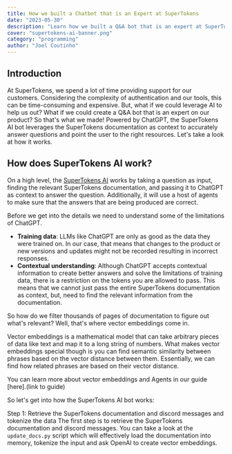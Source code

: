 ```yaml
---
title: How we built a Chatbot that is an Expert at SuperTokens
date: "2023-05-30"
description: "Learn how we built a Q&A bot that is an expert at SuperTokens powered by ChatGPT"
cover: "supertokens-ai-banner.png"
category: "programming"
author: "Joel Coutinho"
---
```


## Introduction

At SuperTokens, we spend a lot of time providing support for our customers. Considering the complexity of authentication and our tools, this can be time-consuming and expensive. But, what if we could leverage AI to help us out? What if we could create a Q&A bot that is an expert on our product? So that's what we made! Powered by ChatGPT, the SuperTokens AI bot leverages the SuperTokens documentation as context to accurately answer questions and point the user to the right resources. Let's take a look at how it works.

## How does SuperTokens AI work?

On a high level, the [SuperTokens AI](https://github.com/supertokens/supertokens-ai/) works by taking a question as input, finding the relevant SuperTokens documentation, and passing it to ChatGPT as context to answer the question. Additionally, it will use a host of agents to make sure that the answers that are being produced are correct. 

Before we get into the details we need to understand some of the limitations of ChatGPT. 

- **Training data**: LLMs like ChatGPT are only as good as the data they were trained on. In our case, that means that changes to the product or new versions and updates might not be recorded resulting in incorrect responses.
- **Contextual understanding**:  Although ChatGPT accepts contextual information to create better answers and solve the limitations of training data, there is a restriction on the tokens you are allowed to pass. This means that we cannot just pass the entire SuperTokens documentation as context, but, need to find the relevant information from the documentation.

So how do we filter thousands of pages of documentation to figure out what's relevant? Well, that's where vector embeddings come in. 

Vector embeddings is a mathematical model that can take arbitrary pieces of data like text and map it to a long string of numbers. What makes vector embeddings special though is you can find semantic similarity between phrases based on the vector distance between them. Essentially, we can find how related phrases are based on their vector distance.

You can learn more about vector embeddings and Agents in our guide [here].(link to guide)

So let's get into how the SuperTokens AI bot works:

Step 1: Retrieve the SuperTokens documentation and discord messages and tokenize the data
The first step is to retrieve the SuperTokens documentation and discord messages.
You can take a look at the `update_docs.py` script which will effectively load the documentation into memory, tokenize the input and ask OpenAI to create vector embeddings.
